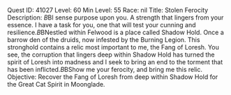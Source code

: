 Quest ID: 41027
Level: 60
Min Level: 55
Race: nil
Title: Stolen Ferocity
Description: <The Cat Spirit looks upon you with a growing curiosity.>$B$BI sense purpose upon you. A strength that lingers from your essence. I have a task for you, one that will test your cunning and resilience.$B$BNestled within Felwood is a place called Shadow Hold. Once a barrow den of the druids, now infested by the Burning Legion. This stronghold contains a relic most important to me, the Fang of Loresh. You see, the corruption that lingers deep within Shadow Hold has turned the spirit of Loresh into madness and I seek to bring an end to the torment that has been inflicted.$B$BShow me your ferocity, and bring me this relic.
Objective: Recover the Fang of Loresh from deep within Shadow Hold for the Great Cat Spirit in Moonglade.

